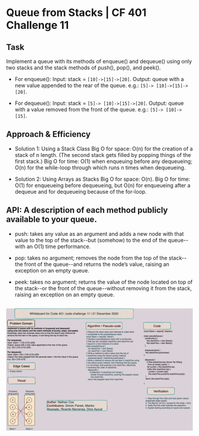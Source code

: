 # Queue from Stacks | CF 401 Challenge 11

## Task

Implement a queue with its methods of enqueue() and dequeue() using only two stacks and the stack methods of push(), pop(), and peek().

- For enqueue():
Input: stack =  `[10]->[15]->[20]`.
Output: queue with a new value appended to the rear of the queue.
e.g.: `[5]-> [10]->[15]->[20]`.

- For dequeue():
Input: stack = `[5]-> [10]->[15]->[20]`.
Output: queue with a value removed from the front of the queue.
e.g.: `[5]-> [10]->[15]`.

## Approach & Efficiency

- Solution 1: Using a Stack Class
Big O for space: O(n) for the creation of a stack of n length. (The second stack gets filled by popping things of the first stack.)
Big O for time: O(1) when enqueuing before any dequeueing; O(n) for the while-loop through which runs n times when dequeueing.

- Solution 2: Using Arrays as Stacks
Big O for space: O(n).
Big O for time: O(1) for enqueueing before dequeueing, but O(n) for enqueueing after a dequeue and for dequeueing because of the for-loop.

## API: A description of each method publicly available to your queue.

- push: takes any value as an argument and adds a new node with that value to the top of the stack--but (somehow) to the end of the queue--with an O(1) time performance.

- pop: takes no argument; removes the node from the top of the stack--the front of the queue--and returns the node’s value, raising an exception on an empty queue.

- peek: takes no argument; returns the value of the node located on top of the stack--or the front of the queue--without removing it from the stack, raising an exception on an empty queue.

## ![Whiteboard 11](../../../assets/code-challenge11.png)
